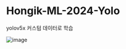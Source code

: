 # Hongik-ML-2024-Yolo

yolov5x 커스텀 데이터로 학습

![image](https://github.com/SeieunYoo/Hongik-ML-2024-Yolo/assets/101736358/37c0ae6e-e381-4515-bbe0-5d378cc05a8f)

